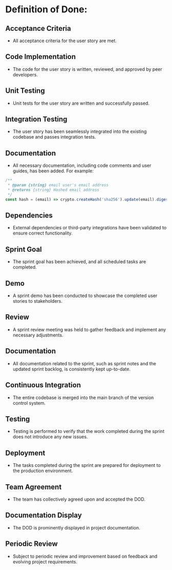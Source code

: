 # Definition of Done:

## Acceptance Criteria
- All acceptance criteria for the user story are met.

## Code Implementation
- The code for the user story is written, reviewed, and approved by peer developers.

## Unit Testing
- Unit tests for the user story are written and successfully passed.

## Integration Testing
- The user story has been seamlessly integrated into the existing codebase and passes integration tests.

## Documentation
- All necessary documentation, including code comments and user guides, has been added. For example:

```javascript
/**
 * @param {string} email user's email address
 * @returns {string} Hashed email address
 */
const hash = (email) => crypto.createHash('sha256').update(email).digest('hex');
```

## Dependencies
- External dependencies or third-party integrations have been validated to ensure correct functionality.

## Sprint Goal
- The sprint goal has been achieved, and all scheduled tasks are completed.

## Demo
- A sprint demo has been conducted to showcase the completed user stories to stakeholders.

## Review
- A sprint review meeting was held to gather feedback and implement any necessary adjustments.

## Documentation
- All documentation related to the sprint, such as sprint notes and the updated sprint backlog, is consistently kept up-to-date.

## Continuous Integration
- The entire codebase is merged into the main branch of the version control system.

## Testing
- Testing is performed to verify that the work completed during the sprint does not introduce any new issues.

## Deployment
- The tasks completed during the sprint are prepared for deployment to the production environment.

## Team Agreement
- The team has collectively agreed upon and accepted the DOD.

## Documentation Display
- The DOD is prominently displayed in project documentation.

## Periodic Review
- Subject to periodic review and improvement based on feedback and evolving project requirements.
